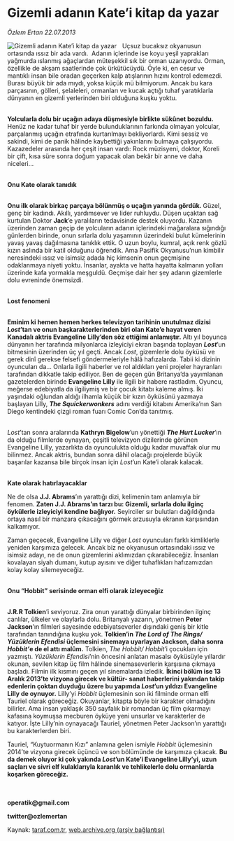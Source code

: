# Gizemli adanın Kate’i kitap da yazar

*Özlem Ertan 22.07.2013*

<div class="yazi"><img align="left" alt="Gizemli adanın Kate’i kitap da yazar" border="0" src="http://www.taraf.com.tr/fotoraflar/makaleler/gizemli-adanin-kate-i-kitap-da-yazar_5100_orijinal.jpg" style="border-right-width:10px; border-color:#FFFFFF"/><p>Uçsuz bucaksız okyanusun ortasında ıssız bir ada vardı.  Adanın içlerinde ise koyu yeşil yaprakları yağmurda ıslanmış ağaçlardan müteşekkil sık bir orman uzanıyordu. Orman, özellikle de akşam saatlerinde çok ürkütücüydü. Öyle ki, en cesur ve mantıklı insan bile oradan geçerken kalp atışlarının hızını kontrol edemezdi. Burası büyük bir ada mıydı, yoksa küçük mü bilmiyorum. Ancak bu kara parçasının, gölleri, şelaleleri, ormanları ve kucak açtığı tuhaf yaratıklarla dünyanın en gizemli yerlerinden biri olduğuna kuşku yoktu.</p>
<p><b><br/>Yolcularla dolu bir uçağın adaya düşmesiyle birlikte sükûnet bozuldu.</b> Henüz ne kadar tuhaf bir yerde bulunduklarının farkında olmayan yolcular, parçalanmış uçağın etrafında kurtarılmayı bekliyorlardı. Kimi sessiz ve sakindi, kimi de panik hâlinde kaybettiği yakınlarını bulmaya çalışıyordu. Kazazedeler arasında her çeşit insan vardı: Rock müzisyeni, doktor, Koreli bir çift, kısa süre sonra doğum yapacak olan bekâr bir anne ve daha niceleri... </p>
<p><b><br/>Onu Kate olarak tanıdık</b></p>
<p><b><br/>Onu ilk olarak birkaç parçaya bölünmüş o uçağın yanında gördük. </b>Güzel, genç bir kadındı. Akıllı, yardımsever ve lider ruhluydu. Düşen uçaktan sağ kurtulan Doktor <b>Jack</b>’e yaralıların tedavisinde destek oluyordu. Kazanın üzerinden zaman geçip de yolcuların adanın içlerindeki mağaralara sığındığı günlerden birinde, onun sırlarla dolu yaşamının üzerindeki bulut kümelerinin yavaş yavaş dağılmasına tanıklık ettik. O uzun boylu, kumral, açık renk gözlü kızın aslında bir katil olduğunu öğrendik. Ama Pasifik Okyanusu’nun kimbilir neresindeki ıssız ve isimsiz adada hiç kimsenin onun geçmişine odaklanmaya niyeti yoktu. İnsanlar, ayakta ve hatta hayatta kalmanın yolları üzerinde kafa yormakla meşguldü. Geçmişe dair her şey adanın gizemlerle dolu evreninde önemsizdi. </p>
<p><b><br/>Lost fenomeni</b></p>
<p><b><br/>Eminim ki hemen hemen herkes televizyon tarihinin unutulmaz dizisi <i>Lost</i>’tan ve onun başkarakterlerinden biri olan Kate’e hayat veren Kanadalı aktris Evangeline Lilly’den söz ettiğimi anlamıştır.</b> Altı yıl boyunca dünyanın her tarafında milyonlarca izleyiciyi ekran başında toplayan <b><i>Lost</i></b>’un bitmesinin üzerinden üç yıl geçti. Ancak <i>Lost</i>, gizemlerle dolu öyküsü ve gerek dinî gerekse felsefi göndermeleriyle hâlâ hafızalarda. Tabii ki dizinin oyuncuları da... Onlarla ilgili haberler ve rol aldıkları yeni projeler hayranları tarafından dikkatle takip ediliyor. Ben de geçen gün Britanya’da yayımlanan gazetelerden birinde <b>Evangeline Lilly</b> ile ilgili bir habere rastladım. Oyuncu, meğerse edebiyatla da ilgiliymiş ve bir çocuk kitabı kaleme almış. İki yaşındaki oğlundan aldığı ilhamla küçük bir kızın öyküsünü yazmaya başlayan Lilly, <b><i>The Squickerwonkers</i></b> adını verdiği kitabını Amerika’nın San Diego kentindeki çizgi roman fuarı Comic Con’da tanıtmış. </p>
<p><i><br/>Lost</i>’tan sonra aralarında <b>Kathryn Bigelow</b>’un yönettiği <b><i>The Hurt Lucker</i></b>’ın da olduğu filmlerde oynayan, çeşitli televizyon dizilerinde görünen Evangeline Lilly, yazarlıkta da oyunculukta olduğu kadar muvaffak olur mu bilinmez. Ancak aktris, bundan sonra dâhil olacağı projelerde büyük başarılar kazansa bile birçok insan için <i>Lost</i>’un Kate’i olarak kalacak. </p>
<p><b><br/>Kate olarak hatırlayacaklar</b></p>
<p>Ne de olsa <b>J.J. Abrams</b>’ın yarattığı dizi, kelimenin tam anlamıyla bir fenomen. <b>Zaten J.J. Abrams’ın tarzı bu: Gizemli, sırlarla dolu ilginç öykülerle izleyiciyi kendine bağlıyor.</b> Seyirciler sır bulutları dağıldığında ortaya nasıl bir manzara çıkacağını görmek arzusuyla ekranın karşısından kalkamıyor. </p>
<p>Zaman geçecek, Evangeline Lilly ve diğer <i>Lost </i>oyuncuları farklı kimliklerle yeniden karşımıza gelecek. Ancak biz ne okyanusun ortasındaki ıssız ve isimsiz adayı, ne de onun gizemlerini aklımızdan çıkarabileceğiz. İnsanları kovalayan siyah dumanı, kutup ayısını ve diğer tuhaflıkları hafızamızdan kolay kolay silemeyeceğiz. </p>
<p><br/><b>Onu “Hobbit” serisinde orman elfi olarak izleyeceğiz</b></p>
<p><b><br/>J.R.R Tolkien</b>’i seviyoruz. Zira onun yarattığı dünyalar birbirinden ilginç canlılar, ülkeler ve olaylarla dolu. Britanyalı yazarın, yönetmen <b>Peter Jackson</b>’ın filmleri sayesinde edebiyatseverler dışındaki geniş bir kitle tarafından tanındığına kuşku yok. <b>Tolkien’in <i>The Lord of The Rings/ Yüzüklerin Efendisi</i> üçlemesini sinemaya uyarlayan Jackson, daha sonra <i>Hobbit’</i>e de el attı malûm.</b> Tolkien, <i>The Hobbit/ Hobbit</i>’i çocukları için yazmıştı. <i>Yüzüklerin Efendisi</i>’nin öncesini anlatan masalsı öyküsüyle yıllardır okunan, sevilen kitap üç film hâlinde sinemaseverlerin karşısına çıkmaya başladı. Filmin ilk kısmını geçen yıl sinemalarda izledik. <b>İkinci bölüm ise 13 Aralık 2013’te vizyona girecek ve kültür- sanat haberlerini yakından takip edenlerin çoktan duyduğu üzere bu yapımda <i>Lost</i>’un yıldızı Evangeline Lilly de oynuyor.</b> Lilly’yi <i>Hobbit</i> üçlemesinin son iki filminde orman elfi Tauriel olarak göreceğiz. Okuyanlar, kitapta böyle bir karakter olmadığını bilirler. Ama insan yaklaşık 350 sayfalık bir romandan üç film çıkarmayı kafasına koymuşsa mecburen öyküye yeni unsurlar ve karakterler de katıyor. İşte Lilly’nin oynayacağı Tauriel, yönetmen Peter Jackson’ın yarattığı bu karakterlerden biri. </p>
<p>Tauriel, “Kuytuormanın Kızı” anlamına gelen ismiyle <i>Hobbit</i> üçlemesinin 2014’te vizyona girecek üçüncü ve son bölümünde de karşımıza çıkacak. <b>Bu da demek oluyor ki çok yakında <i>Lost</i>’un Kate’i Evangeline Lilly’yi, uzun saçları ve sivri elf kulaklarıyla karanlık ve tehlikelerle dolu ormanlarda koşarken göreceğiz.</b></p>
<p><b><br/><br/>operatik@gmail.com</b></p>
<p><b>twitter@ozlemertan</b></p>
</div>

Kaynak: [taraf.com.tr](http://www.taraf.com.tr:80/ozlem-ertan-3/makale-gizemli-adanin-kate-i-kitap-da-yazar.htm), [web.archive.org (arşiv bağlantısı)](http://web.archive.org/web/20130724040958/http://www.taraf.com.tr:80/ozlem-ertan-3/makale-gizemli-adanin-kate-i-kitap-da-yazar.htm)
